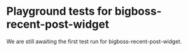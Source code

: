 # Playground tests for bigboss-recent-post-widget
We are still awaiting the first test run for bigboss-recent-post-widget.
